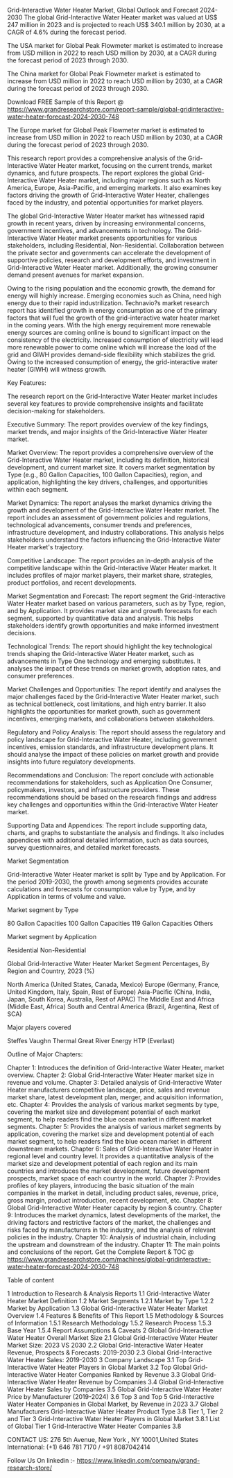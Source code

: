 Grid-Interactive Water Heater Market, Global Outlook and Forecast 2024-2030
The global Grid-Interactive Water Heater market was valued at US$ 247 million in 2023 and is projected to reach US$ 340.1 million by 2030, at a CAGR of 4.6% during the forecast period.

The USA market for Global Peak Flowmeter market is estimated to increase from USD million in 2022 to reach USD million by 2030, at a CAGR during the forecast period of 2023 through 2030.

The China market for Global Peak Flowmeter market is estimated to increase from USD million in 2022 to reach USD million by 2030, at a CAGR during the forecast period of 2023 through 2030.

Download FREE Sample of this Report @ https://www.grandresearchstore.com/report-sample/global-gridinteractive-water-heater-forecast-2024-2030-748


The Europe market for Global Peak Flowmeter market is estimated to increase from USD million in 2022 to reach USD million by 2030, at a CAGR during the forecast period of 2023 through 2030.

This research report provides a comprehensive analysis of the Grid-Interactive Water Heater market, focusing on the current trends, market dynamics, and future prospects. The report explores the global Grid-Interactive Water Heater market, including major regions such as North America, Europe, Asia-Pacific, and emerging markets. It also examines key factors driving the growth of Grid-Interactive Water Heater, challenges faced by the industry, and potential opportunities for market players.

The global Grid-Interactive Water Heater market has witnessed rapid growth in recent years, driven by increasing environmental concerns, government incentives, and advancements in technology. The Grid-Interactive Water Heater market presents opportunities for various stakeholders, including Residential, Non-Residential. Collaboration between the private sector and governments can accelerate the development of supportive policies, research and development efforts, and investment in Grid-Interactive Water Heater market. Additionally, the growing consumer demand present avenues for market expansion.

Owing to the rising population and the economic growth, the demand for energy will highly increase. Emerging economies such as China, need high energy due to their rapid industrilization. Technavio?s market research report has identified growth in energy consumption as one of the primary factors that will fuel the growth of the grid-interactive water heater market in the coming years. With the high energy requirement more renewable energy sources are coming online is bound to significant impact on the consistency of the electricity. Increased consumption of electricity will lead more renewable power to come online which will increase the load of the grid and GIWH provides demand-side flexibility which stabilizes the grid. Owing to the increased consumption of energy, the grid-interactive water heater (GIWH) will witness growth.

Key Features:

The research report on the Grid-Interactive Water Heater market includes several key features to provide comprehensive insights and facilitate decision-making for stakeholders.

Executive Summary: The report provides overview of the key findings, market trends, and major insights of the Grid-Interactive Water Heater market.

Market Overview: The report provides a comprehensive overview of the Grid-Interactive Water Heater market, including its definition, historical development, and current market size. It covers market segmentation by Type (e.g., 80 Gallon Capacities, 100 Gallon Capacities), region, and application, highlighting the key drivers, challenges, and opportunities within each segment.

Market Dynamics: The report analyses the market dynamics driving the growth and development of the Grid-Interactive Water Heater market. The report includes an assessment of government policies and regulations, technological advancements, consumer trends and preferences, infrastructure development, and industry collaborations. This analysis helps stakeholders understand the factors influencing the Grid-Interactive Water Heater market's trajectory.

Competitive Landscape: The report provides an in-depth analysis of the competitive landscape within the Grid-Interactive Water Heater market. It includes profiles of major market players, their market share, strategies, product portfolios, and recent developments.

Market Segmentation and Forecast: The report segment the Grid-Interactive Water Heater market based on various parameters, such as by Type, region, and by Application. It provides market size and growth forecasts for each segment, supported by quantitative data and analysis. This helps stakeholders identify growth opportunities and make informed investment decisions.

Technological Trends: The report should highlight the key technological trends shaping the Grid-Interactive Water Heater market, such as advancements in Type One technology and emerging substitutes. It analyses the impact of these trends on market growth, adoption rates, and consumer preferences.

Market Challenges and Opportunities: The report identify and analyses the major challenges faced by the Grid-Interactive Water Heater market, such as technical bottleneck, cost limitations, and high entry barrier. It also highlights the opportunities for market growth, such as government incentives, emerging markets, and collaborations between stakeholders.

Regulatory and Policy Analysis: The report should assess the regulatory and policy landscape for Grid-Interactive Water Heater, including government incentives, emission standards, and infrastructure development plans. It should analyse the impact of these policies on market growth and provide insights into future regulatory developments.

Recommendations and Conclusion: The report conclude with actionable recommendations for stakeholders, such as Application One Consumer, policymakers, investors, and infrastructure providers. These recommendations should be based on the research findings and address key challenges and opportunities within the Grid-Interactive Water Heater market.

Supporting Data and Appendices: The report include supporting data, charts, and graphs to substantiate the analysis and findings. It also includes appendices with additional detailed information, such as data sources, survey questionnaires, and detailed market forecasts.

Market Segmentation

Grid-Interactive Water Heater market is split by Type and by Application. For the period 2019-2030, the growth among segments provides accurate calculations and forecasts for consumption value by Type, and by Application in terms of volume and value.

Market segment by Type



80 Gallon Capacities
100 Gallon Capacities
119 Gallon Capacities
Others


Market segment by Application



Residential
Non-Residential


Global Grid-Interactive Water Heater Market Segment Percentages, By Region and Country, 2023 (%)



North America (United States, Canada, Mexico)
Europe (Germany, France, United Kingdom, Italy, Spain, Rest of Europe)
Asia-Pacific (China, India, Japan, South Korea, Australia, Rest of APAC)
The Middle East and Africa (Middle East, Africa)
South and Central America (Brazil, Argentina, Rest of SCA)


Major players covered



Steffes
Vaughn Thermal
Great River Energy
HTP (Everlast)


Outline of Major Chapters:



Chapter 1: Introduces the definition of Grid-Interactive Water Heater, market overview.
Chapter 2: Global Grid-Interactive Water Heater market size in revenue and volume.
Chapter 3: Detailed analysis of Grid-Interactive Water Heater manufacturers competitive landscape, price, sales and revenue market share, latest development plan, merger, and acquisition information, etc.
Chapter 4: Provides the analysis of various market segments by type, covering the market size and development potential of each market segment, to help readers find the blue ocean market in different market segments.
Chapter 5: Provides the analysis of various market segments by application, covering the market size and development potential of each market segment, to help readers find the blue ocean market in different downstream markets.
Chapter 6: Sales of Grid-Interactive Water Heater in regional level and country level. It provides a quantitative analysis of the market size and development potential of each region and its main countries and introduces the market development, future development prospects, market space of each country in the world.
Chapter 7: Provides profiles of key players, introducing the basic situation of the main companies in the market in detail, including product sales, revenue, price, gross margin, product introduction, recent development, etc.
Chapter 8: Global Grid-Interactive Water Heater capacity by region & country.
Chapter 9: Introduces the market dynamics, latest developments of the market, the driving factors and restrictive factors of the market, the challenges and risks faced by manufacturers in the industry, and the analysis of relevant policies in the industry.
Chapter 10: Analysis of industrial chain, including the upstream and downstream of the industry.
Chapter 11: The main points and conclusions of the report.
Get the Complete Report & TOC @ https://www.grandresearchstore.com/machines/global-gridinteractive-water-heater-forecast-2024-2030-748

Table of content

1 Introduction to Research & Analysis Reports
1.1 Grid-Interactive Water Heater Market Definition
1.2 Market Segments
1.2.1 Market by Type
1.2.2 Market by Application
1.3 Global Grid-Interactive Water Heater Market Overview
1.4 Features & Benefits of This Report
1.5 Methodology & Sources of Information
1.5.1 Research Methodology
1.5.2 Research Process
1.5.3 Base Year
1.5.4 Report Assumptions & Caveats
2 Global Grid-Interactive Water Heater Overall Market Size
2.1 Global Grid-Interactive Water Heater Market Size: 2023 VS 2030
2.2 Global Grid-Interactive Water Heater Revenue, Prospects & Forecasts: 2019-2030
2.3 Global Grid-Interactive Water Heater Sales: 2019-2030
3 Company Landscape
3.1 Top Grid-Interactive Water Heater Players in Global Market
3.2 Top Global Grid-Interactive Water Heater Companies Ranked by Revenue
3.3 Global Grid-Interactive Water Heater Revenue by Companies
3.4 Global Grid-Interactive Water Heater Sales by Companies
3.5 Global Grid-Interactive Water Heater Price by Manufacturer (2019-2024)
3.6 Top 3 and Top 5 Grid-Interactive Water Heater Companies in Global Market, by Revenue in 2023
3.7 Global Manufacturers Grid-Interactive Water Heater Product Type
3.8 Tier 1, Tier 2 and Tier 3 Grid-Interactive Water Heater Players in Global Market
3.8.1 List of Global Tier 1 Grid-Interactive Water Heater Companies
3.8

CONTACT US:
276 5th Avenue, New York , NY 10001,United States
International: (+1) 646 781 7170 / +91 8087042414

Follow Us On linkedin :- https://www.linkedin.com/company/grand-research-store/

